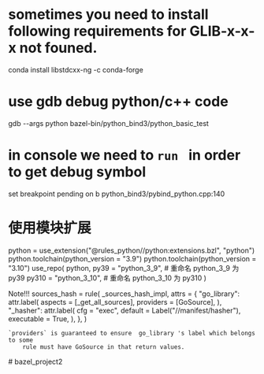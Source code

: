 
# sometimes you need to install following requirements for GLIB-x-x-x not founed.
conda install  libstdcxx-ng -c conda-forge


# use gdb debug python/c++ code 

gdb --args  python bazel-bin/python_bind3/python_basic_test

# in console we need to ` run  ` in order to get debug symbol
set breakpoint pending on
b python_bind3/pybind_python.cpp:140

# 使用模块扩展
python = use_extension("@rules_python//python:extensions.bzl", "python")
python.toolchain(python_version = "3.9")
python.toolchain(python_version = "3.10")
use_repo(
    python,
    py39 = "python_3_9",  # 重命名 python_3_9 为 py39
    py310 = "python_3_10",  # 重命名 python_3_10 为 py310
)


Note!!!
        sources_hash = rule(
            _sources_hash_impl,
                attrs = {
                    "go_library": attr.label(
                    aspects = [_get_all_sources],
                    providers = [GoSource],
                ),
                "_hasher": attr.label(
                    cfg = "exec",
                    default = Label("//manifest/hasher"),
                    executable = True,
                ),
        },
        )

    `providers` is guaranteed to ensure  go_library 's label which belongs to some 
        rule must have GoSource in that return values.

#   b a z e l _ p r o j e c t 2  
 